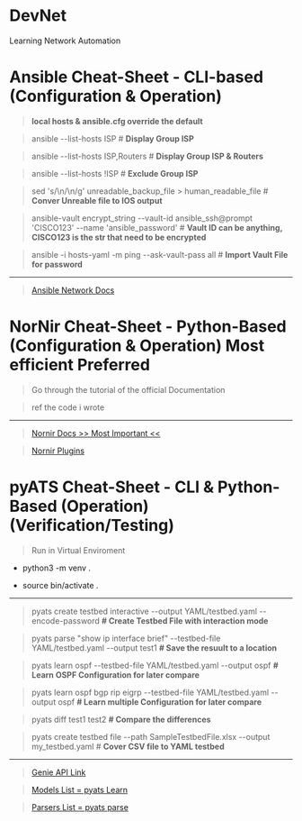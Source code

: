 # **DevNet**
Learning Network Automation 

# **Ansible Cheat-Sheet** - CLI-based (Configuration & Operation)

> **local hosts & ansible.cfg override the default**

>ansible --list-hosts ISP # **Display Group ISP**

>ansible --list-hosts ISP,Routers # **Display Group ISP & Routers**

>ansible --list-hosts \!ISP # **Exclude Group ISP**

> sed 's/\\n/\n/g' unreadable_backup_file > human_readable_file # **Conver Unreable file to IOS output**

> ansible-vault encrypt_string --vault-id ansible_ssh@prompt 'CISCO123' --name 'ansible_password' # **Vault ID can be anything, CISCO123 is the str that need to be encrypted**

>ansible -i hosts-yaml -m ping --ask-vault-pass all # **Import Vault File for password**

---
> [Ansible Network Docs](https://docs.ansible.com/ansible/latest/network/)

# **NorNir Cheat-Sheet** - Python-Based (Configuration & Operation) Most efficient **Preferred**

> Go through the tutorial of the official Documentation

> ref the code i wrote

---
>[Nornir Docs  >> Most Important <<](https://nornir.readthedocs.io/en/latest/index.html)

>[Nornir Plugins](https://nornir.readthedocs.io/en/latest/plugins/index.html)

# **pyATS  Cheat-Sheet** - CLI & Python-Based (Operation) (Verification/Testing) 

>Run in Virtual Enviroment

* python3 -m venv .

* source bin/activate .
---
> pyats create testbed interactive --output YAML/testbed.yaml --encode-password   **# Create Testbed File with interaction mode**

>pyats parse "show ip interface brief" --testbed-file YAML/testbed.yaml --output test1   **# Save the resuult to a location**

>pyats learn ospf --testbed-file YAML/testbed.yaml --output ospf   **# Learn OSPF Configuration for later compare**

>pyats learn ospf bgp rip eigrp --testbed-file YAML/testbed.yaml --output ospf   **# Learn multiple Configuration for later compare**

>pyats diff test1 test2   **# Compare the differences**

>pyats create testbed file --path  SampleTestbedFile.xlsx --output my_testbed.yaml # **Cover CSV file to YAML testbed**

---
> [Genie API Link](https://pubhub.devnetcloud.com/media/genie-feature-browser/docs/#/)

> [Models List = pyats Learn](https://pubhub.devnetcloud.com/media/genie-feature-browser/docs/#/models)

> [Parsers List = pyats parse](https://pubhub.devnetcloud.com/media/genie-feature-browser/docs/#/parsers)



